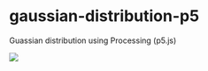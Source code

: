 # gaussian-distribution-p5
Guassian distribution using Processing (p5.js)


<img src = "https://zippy.gfycat.com/VelvetyIdenticalAfricanrockpython.gif"/>